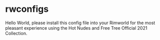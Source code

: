 # rwconfigs

Hello World, please install this config file into your Rimworld for the most pleasant experience using the Hot Nudes and Free Tree Official 2021 Collection.


